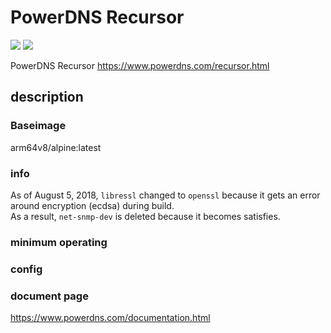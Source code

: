 # PowerDNS Recursor

[![](https://images.microbadger.com/badges/image/kometchtech/pdns_rec.svg)](https://microbadger.com/images/kometchtech/pdns_rec "Get your own image badge on microbadger.com")
[![](https://images.microbadger.com/badges/version/kometchtech/pdns_rec.svg)](https://microbadger.com/images/kometchtech/pdns_rec "Get your own version badge on microbadger.com")

PowerDNS Recursor <https://www.powerdns.com/recursor.html>

## description

### Baseimage

arm64v8/alpine:latest

### info

As of August 5, 2018, `libressl` changed to `openssl` because it gets an error around encryption (ecdsa) during build.   
As a result, `net-snmp-dev` is deleted because it becomes satisfies.

### minimum operating

### config

### document page

<https://www.powerdns.com/documentation.html>

